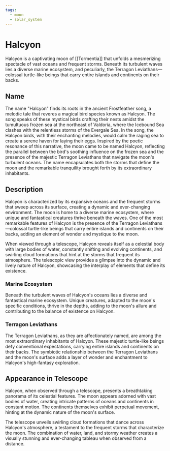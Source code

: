 ```yaml
---
tags:
  - moon
  - solar_system
---
```

# Halcyon

Halcyon is a captivating moon of [[Tormentia]] that unfolds a mesmerizing spectacle of vast oceans and frequent storms. Beneath its turbulent waves lies a diverse marine ecosystem, and peculiarly, the Terragon Leviathans—colossal turtle-like beings that carry entire islands and continents on their backs.

## Name

The name "Halcyon" finds its roots in the ancient Frostfeather song, a melodic tale that reveres a magical bird species known as Halcyon. The song speaks of these mystical birds crafting their nests amidst the tumultuous frozen sea at the northeast of Valdoria, where the Icebound Sea clashes with the relentless storms of the Evergale Sea. In the song, the Halcyon birds, with their enchanting melodies, would calm the raging sea to create a serene haven for laying their eggs. Inspired by the poetic resonance of this narrative, the moon came to be named Halcyon, reflecting the parallel between the bird's soothing influence on the frozen sea and the presence of the majestic Terragon Leviathans that navigate the moon's turbulent oceans. The name encapsulates both the storms that define the moon and the remarkable tranquility brought forth by its extraordinary inhabitants.

## Description

Halcyon is characterized by its expansive oceans and the frequent storms that sweep across its surface, creating a dynamic and ever-changing environment. The moon is home to a diverse marine ecosystem, where unique and fantastical creatures thrive beneath the waves. One of the most remarkable features of Halcyon is the presence of the Terragon Leviathans—colossal turtle-like beings that carry entire islands and continents on their backs, adding an element of wonder and mystique to the moon.

When viewed through a telescope, Halcyon reveals itself as a celestial body with large bodies of water, constantly shifting and evolving continents, and swirling cloud formations that hint at the storms that frequent its atmosphere. The telescopic view provides a glimpse into the dynamic and lively nature of Halcyon, showcasing the interplay of elements that define its existence.

### Marine Ecosystem

Beneath the turbulent waves of Halcyon's oceans lies a diverse and fantastical marine ecosystem. Unique creatures, adapted to the moon's specific conditions, thrive in the depths, adding to the moon's allure and contributing to the balance of existence on Halcyon.

### Terragon Leviathans

The Terragon Leviathans, as they are affectionately named, are among the most extraordinary inhabitants of Halcyon. These majestic turtle-like beings defy conventional expectations, carrying entire islands and continents on their backs. The symbiotic relationship between the Terragon Leviathans and the moon's surface adds a layer of wonder and enchantment to Halcyon's high-fantasy exploration.

## Appearance in Telescope

Halcyon, when observed through a telescope, presents a breathtaking panorama of its celestial features. The moon appears adorned with vast bodies of water, creating intricate patterns of oceans and continents in constant motion. The continents themselves exhibit perpetual movement, hinting at the dynamic nature of the moon's surface.

The telescope unveils swirling cloud formations that dance across Halcyon's atmosphere, a testament to the frequent storms that characterize the moon. The combination of water, land, and stormy weather creates a visually stunning and ever-changing tableau when observed from a distance.

